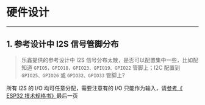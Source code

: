 # 硬件设计

<style>
body {counter-reset: h2}
  h2 {counter-reset: h3}
  h2:before {counter-increment: h2; content: counter(h2) ". "}
  h3:before {counter-increment: h3; content: counter(h2) "." counter(h3) ". "}
  h2.nocount:before, h3.nocount:before, { content: ""; counter-increment: none }
</style>

---

##  参考设计中 I2S 信号管脚分布

> 乐鑫提供的参考设计中 I2S 信号分布太散，是否可以配置集中⼀些，⽐如配知道 `GPIO5，GPIO18，GPIO23、GPIO19、GPIO22` 管脚上；I2C 配置到 `GPIO25、GPIO26` 或 `GPIO32、GPIO33` 管脚上?

所有 I2S 的 I/O 均可任意分配，需要注意有的 I/O 只能作为输⼊，请[参考《 ESP32 技术规格书》](https://www.espressif.com/sites/default/files/documentation/esp32_datasheet_cn.pdf)最后⼀⻚
